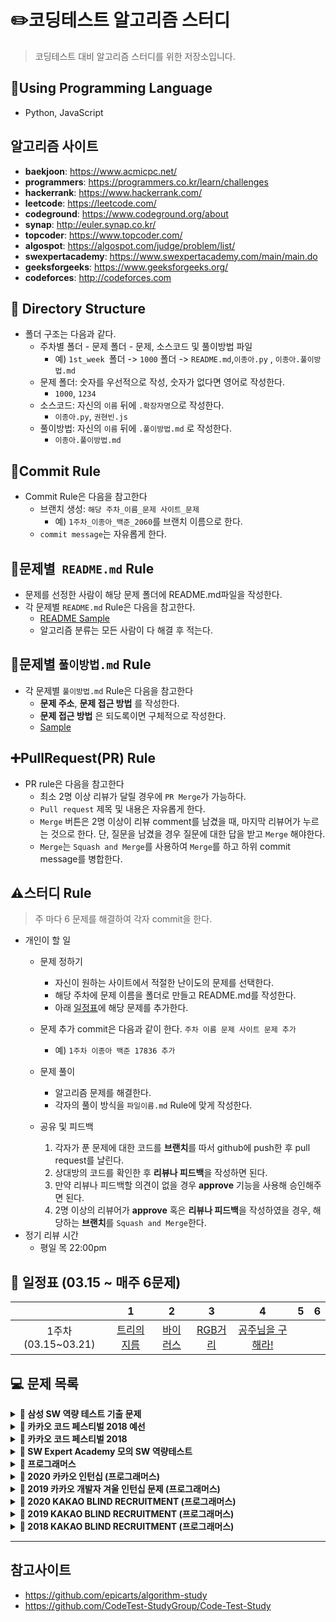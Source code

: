 # :pencil2:코딩테스트 알고리즘 스터디
> 코딩테스트 대비 알고리즘 스터디를 위한 저장소입니다.

## :wrench:Using Programming Language
* Python, JavaScript

## 알고리즘 사이트
* **baekjoon**: https://www.acmicpc.net/
* **programmers**: https://programmers.co.kr/learn/challenges
* **hackerrank**: https://www.hackerrank.com/
* **leetcode**: https://leetcode.com/
* **codeground**: https://www.codeground.org/about
* **synap**: http://euler.synap.co.kr/
* **topcoder**: https://www.topcoder.com/
* **algospot**: https://algospot.com/judge/problem/list/
* **swexpertacademy**: https://www.swexpertacademy.com/main/main.do
* **geeksforgeeks**: https://www.geeksforgeeks.org/
* **codeforces**: http://codeforces.com

## :open_file_folder: Directory Structure
* 폴더 구조는 다음과 같다.
    * 주차별 폴더 - 문제 폴더 - 문제, 소스코드 및 풀이방법 파일
        * 예) ```1st_week ```폴더 -> ```1000``` 폴더 -> ```README.md```,```이종아.py``` , ```이종아.풀이방법.md```
    * 문제 폴더: 숫자를 우선적으로 작성, 숫자가 없다면 영어로 작성한다.
        * ```1000```, ```1234```
    * 소스코드: 자신의 ```이름``` 뒤에 ```.확장자명```으로 작성한다.
        * ```이종아.py```, ```권현빈.js```
    * 풀이방법: 자신의 ```이름``` 뒤에 ```.풀이방법.md``` 로 작성한다.
        * ```이종아.풀이방법.md```


## :memo:Commit Rule
* Commit Rule은 다음을 참고한다
    * 브랜치 생성: ```해당 주차_이름_문제 사이트_문제```
        * 예) ```1주차_이종아_백준_2060```를 브랜치 이름으로 한다.
    * ```commit message```는 자유롭게 한다.

## :page_facing_up:문제별``` README.md``` Rule
* 문제를 선정한 사람이 해당 문제 폴더에 README.md파일을 작성한다.
* 각 문제별 ```README.md``` Rule은 다음을 참고한다.
    * [README Sample](/README.sample.md)
    * 알고리즘 분류는 모든 사람이 다 해결 후 적는다.

## :triangular_ruler:문제별 ```풀이방법.md``` Rule
* 각 문제별 ```풀이방법.md``` Rule은  다음을 참고한다
    * **문제 주소**, **문제 접근 방법** 를 작성한다.
    * **문제 접근 방법** 은 되도록이면 구체적으로 작성한다.
    * [Sample](/1st_week/2606/이종아.풀이방법.md)

## :heavy_plus_sign:PullRequest(PR) Rule
* PR rule은 다음을 참고한다
    * 최소 2명 이상 리뷰가 달릴 경우에 ```PR Merge```가 가능하다.
    * ```Pull request``` 제목 및 내용은 자유롭게 한다.
    * ```Merge``` 버튼은 2명 이상이 리뷰 comment를 남겼을 때, 마지막 리뷰어가 누르는 것으로 한다. 단, 질문을 남겼을 경우 질문에 대한 답을 받고 ```Merge``` 해야한다.
    * ```Merge```는 ```Squash and Merge```를 사용하여 ```Merge```를 하고 하위 commit message를 병합한다.

## :warning:스터디 Rule
> 주 마다 6 문제를 해결하여 각자 commit을 한다.
* 개인이 할 일
    * 문제 정하기
        * 자신이 원하는 사이트에서 적절한 난이도의 문제를 선택한다.
        * 해당 주차에 문제 이름을 폴더로 만들고 README.md를 작성한다.
        * 아래 [일정표](#-일정표-0315--매주-6문제)에 해당 문제를 추가한다.
	* 문제 추가 commit은 다음과 같이 한다. `주차 이름 문제 사이트 문제 추가`
		* 예) `1주차 이종아 백준 17836 추가`

    * 문제 풀이
        * 알고리즘 문제를 해결한다.
        * 각자의 풀이 방식을 ```파일이름.md``` Rule에 맞게 작성한다.
    * 공유 및 피드백
        1. 각자가 푼 문제에 대한 코드를 **브랜치**를 따서 github에 push한 후 pull request를 날린다.
        2. 상대방의 코드를 확인한 후 **리뷰나 피드백**을 작성하면 된다.
        3. 만약 리뷰나 피드백할 의견이 없을 경우 **approve** 기능을 사용해 승인해주면 된다.
        3. 2명 이상의 리뷰어가 **approve** 혹은 **리뷰나 피드백**을 작성하였을 경우, 해당하는 **브랜치**를 ```Squash and Merge```한다.
* 정기 리뷰 시간
    * 평일 목 22:00pm

## **📅 일정표 (03.15 ~ 매주 6문제)**
| |1|2|3|4|5|6|
|:-:|:-:|:-:|:-:|:-:|:-:|:-:|
|1주차(03.15~03.21)|[트리의 지름](/1st_week/1167)|[바이러스](/1st_week/2606)|[RGB거리](/1st_week/1149)|[공주님을 구해라!](/1st_week/17836)|||

## **💻 문제 목록**

<details markdown="1">
<summary><strong>📄 삼성 SW 역량 테스트 기출 문제</strong></summary>

| 문제 번호 |           제목           |                  URL                  | 풀이 여부|
| :-------: | :----------------------: | :-----------------------------------: | :---:|
|   13460   |       구슬 탈출 2        | https://www.acmicpc.net/problem/13460 | &cross; |
|   12100   |        2048(Easy)        | https://www.acmicpc.net/problem/12100 |&cross;|
|   3190    |            뱀            | https://www.acmicpc.net/problem/3190  |&cross;|
|   13458   |        시험 감독         | https://www.acmicpc.net/problem/13458 |&cross;|
|   14499   |      주사위 굴리기       | https://www.acmicpc.net/problem/14499 |&cross;|
|   14500   |        테트로미노        | https://www.acmicpc.net/problem/14500 |&cross;|
|   14501   |           퇴사           | https://www.acmicpc.net/problem/14501 |&cross;|
|   14502   |          연구소          | https://www.acmicpc.net/problem/14502 |&cross;|
|   14503   |       로봇 청소기        | https://www.acmicpc.net/problem/14503 |&cross;|
|   14888   |     연산자 끼워넣기      | https://www.acmicpc.net/problem/14888 |&cross;|
|   14889   |      스타트와 링크       | https://www.acmicpc.net/problem/14889 |&cross;|
|   14890   |          경사로          | https://www.acmicpc.net/problem/14890 |&cross;|
|   14891   |         톱니바퀴         | https://www.acmicpc.net/problem/14891 |&cross;|
|   15683   |           감시           | https://www.acmicpc.net/problem/15683 |&cross;|
|   15684   |       사다리 조작        | https://www.acmicpc.net/problem/15684 |&cross;|
|   15685   |       드래곤 커브        | https://www.acmicpc.net/problem/15685 |&cross;|
|   15686   |        치킨 배달         | https://www.acmicpc.net/problem/15686 |&cross;|
|   5373    |           큐빙           | https://www.acmicpc.net/problem/5373  |&cross;|
|   16234   |        인구 이동         | https://www.acmicpc.net/problem/16234 |&cross;|
|   16235   |       나무 재테크        | https://www.acmicpc.net/problem/16235 |&cross;|
|   16236   |        아기 상어         | https://www.acmicpc.net/problem/16236 |&cross;|
|   17144   |      미세먼지 안녕!      | https://www.acmicpc.net/problem/17144 |&cross;|
|   17143   |          낚시왕          | https://www.acmicpc.net/problem/17143 |&cross;|
|   17140   |    이차원 배열과 연산    | https://www.acmicpc.net/problem/17140 |&cross;|
|   17142   |         연구소 3         | https://www.acmicpc.net/problem/17142 |&cross;|
|   17779   |       게리맨더링 2       | https://www.acmicpc.net/problem/17779 |&cross;|
|   17837   |      새로운 게임 2       | https://www.acmicpc.net/problem/17837 |&cross;|
|   17822   |       원판 돌리기        | https://www.acmicpc.net/problem/17822 |&cross;|
|   17825   |      주사위 윷놀이       | https://www.acmicpc.net/problem/17825 |&cross;|
|   19235   |      모노미노도미노      | https://www.acmicpc.net/problem/19235 |&cross;|
|   20061   |     모노미노도미노 2     | https://www.acmicpc.net/problem/20061 |&cross;|
|   19236   |       청소년 상어        | https://www.acmicpc.net/problem/19236 |&cross;|
|   19237   |        어른 상어         | https://www.acmicpc.net/problem/19237 |&cross;|
|   19238   |       스타트 택시        | https://www.acmicpc.net/problem/19238 |&cross;|
|   20055   | 컨베이어 벨트 위의 로봇  | https://www.acmicpc.net/problem/20055 |&cross;|
|   20056   |  마법사 상어와 파이어볼  | https://www.acmicpc.net/problem/20056 |&cross;|
|   20057   |  마법사 상어와 토네이도  | https://www.acmicpc.net/problem/20057 |&cross;|
|   20058   | 마법사 상어와 파이어스톰 | https://www.acmicpc.net/problem/20058 |&cross;|
------
</details>

<details markdown="1">
<summary><strong>📄 카카오 코드 페스티벌 2018 예선</strong></summary>

| 문제 번호 |   제목    |               URL                | 풀이 여부 |
| :-------: | :-------: | :------------------------------: | :-------: |
|   15953   | 상금 헌터 | http://acmicpc.net/problem/15953 | &cross;   |
|   15954   |  인형들   | http://acmicpc.net/problem/15954 | &cross;   |

------
</details>

<details markdown="1">
<summary><strong>📄 카카오 코드 페스티벌 2018</strong></summary>

| 문제 번호 |    제목    |               URL                | 풀이 여부 |
| :-------: | :--------: | :------------------------------: | :----: |
|   15997   | 승부 예측  | http://acmicpc.net/problem/15997 |&cross;|
|   15998   | 카카오머니 | http://acmicpc.net/problem/15998 |&cross;|

------
</details>

<details markdown="1">
<summary><strong>📄 SW Expert Academy 모의 SW 역량테스트 </strong></summary>

| 문제 번호 |         제목         |                             URL                              |
| :-------: | :------------------: | :----------------------------------------------------------: |
|   1949    |     등산로 조성      | [클릭](https://swexpertacademy.com/main/code/problem/problemDetail.do?contestProbId=AV5PoOKKAPIDFAUq) |
|   1953    |     탈주범 검거      | [클릭](https://swexpertacademy.com/main/code/problem/problemDetail.do?contestProbId=AV5PpLlKAQ4DFAUq) |
|   2105    |     디저트 카페      | [클릭](https://swexpertacademy.com/main/code/problem/problemDetail.do?contestProbId=AV5VwAr6APYDFAWu) |
|   2112    |      보호 필름       | [클릭](https://swexpertacademy.com/main/code/problem/problemDetail.do?contestProbId=AV5V1SYKAaUDFAWu) |
|   2117    |    홈 방범 서비스    | [클릭](https://swexpertacademy.com/main/code/problem/problemDetail.do?contestProbId=AV5V61LqAf8DFAWu) |
|   2382    |     미생물 격리      | [클릭](https://swexpertacademy.com/main/code/problem/problemDetail.do?contestProbId=AV597vbqAH0DFAVl) |
|   2383    |    점심 식사시간     | [클릭](https://swexpertacademy.com/main/code/problem/problemDetail.do?contestProbId=AV5-BEE6AK0DFAVl) |
|   4013    |     특이한 자석      | [클릭](https://swexpertacademy.com/main/code/problem/problemDetail.do?contestProbId=AWIeV9sKkcoDFAVH) |
|   4014    |     활주로 건설      | [클릭](https://swexpertacademy.com/main/code/problem/problemDetail.do?contestProbId=AWIeW7FakkUDFAVH) |
|   5644    |      무선 충전       | [클릭](https://swexpertacademy.com/main/code/problem/problemDetail.do?contestProbId=AWXRDL1aeugDFAUo) |
|   5648    | 원자 소멸 시뮬레이션 | [클릭](https://swexpertacademy.com/main/code/problem/problemDetail.do?contestProbId=AWXRFInKex8DFAUo) |
|   5650    |      핀볼 게임       | [클릭](https://swexpertacademy.com/main/code/problem/problemDetail.do?contestProbId=AWXRF8s6ezEDFAUo) |
|   5653    |     줄기세포배양     | [클릭](https://swexpertacademy.com/main/code/problem/problemDetail.do?contestProbId=AWXRJ8EKe48DFAUo) |
|   5656    |      벽돌 깨기       | [클릭](https://swexpertacademy.com/main/code/problem/problemDetail.do?contestProbId=AWXRQm6qfL0DFAUo) |
|   5658    |  보물상자 비밀번호   | [클릭](https://swexpertacademy.com/main/code/problem/problemDetail.do?contestProbId=AWXRUN9KfZ8DFAUo) |

------
</details>

<details markdown="1">
<summary><strong>📄 프로그래머스</strong></summary>

|     제목      |                           URL                            | 풀이 여부 |
| :-----------: | :------------------------------------------------------: | :----: |
|  가장 큰 수   | https://programmers.co.kr/learn/courses/30/lessons/42746 |&cross;|
|     카펫      | https://programmers.co.kr/learn/courses/30/lessons/42842 |&cross;|
|   조이스틱    | https://programmers.co.kr/learn/courses/30/lessons/42860 |&cross;|
|   숫자야구    | https://programmers.co.kr/learn/courses/30/lessons/42841 |&cross;|
|   타겟 넘버   | https://programmers.co.kr/learn/courses/30/lessons/43165 |&cross;|
|  N으로 표현   | https://programmers.co.kr/learn/courses/30/lessons/42895 |&cross;|
|  타일 장식물  | https://programmers.co.kr/learn/courses/30/lessons/43104 |&cross;|
| 전화번호 목록 | https://programmers.co.kr/learn/courses/30/lessons/42577 |&cross;|
|   네트워크    | https://programmers.co.kr/learn/courses/30/lessons/43162 |&cross;|
|     위장      | https://programmers.co.kr/learn/courses/30/lessons/42578 |&cross;|
|   단어변환    | https://programmers.co.kr/learn/courses/30/lessons/43163 |&cross;|
|      탑       | https://programmers.co.kr/learn/courses/30/lessons/42588 |&cross;|
|    H-Index    | https://programmers.co.kr/learn/courses/30/lessons/42747 |&cross;|
|   입국 심사   | https://programmers.co.kr/learn/courses/30/lessons/43238 |&cross;|
|     예산      | https://programmers.co.kr/learn/courses/30/lessons/43237 |&cross;|

------
</details>


<details markdown="1">
<summary><strong>📄 2020 카카오 인턴십 (프로그래머스)</strong></summary>

|     문제      | 레벨 |                           URL                            | 풀이 여부 |
| :-----------: | :--: | :------------------------------------------------------: | :---: |
| 키패드 누르기 |  1   | https://programmers.co.kr/learn/courses/30/lessons/67256 |&cross;|
|  수식 최대화  |  2   | https://programmers.co.kr/learn/courses/30/lessons/67257 |&cross;|
|   보석 쇼핑   |  3   | https://programmers.co.kr/learn/courses/30/lessons/67258 |&cross;|
|  경주로 건설  |  3   | https://programmers.co.kr/learn/courses/30/lessons/67259 |&cross;|
|   동굴 탐험   |  4   | https://programmers.co.kr/learn/courses/30/lessons/67260 |&cross;|

------
</details>

<details markdown="1">
<summary><strong>📄 2019 카카오 개발자 겨울 인턴십 문제 (프로그래머스)</strong></summary>

|         문제         | 레벨 |                           URL                            | 풀이 여부 |
| :------------------: | :--: | :------------------------------------------------------: | :---: |
| 크레인 인형뽑기 게임 |  1   | https://programmers.co.kr/learn/courses/30/lessons/64061 |&cross;|
|         튜플         |  2   | https://programmers.co.kr/learn/courses/30/lessons/64065 |&cross;|
|     불량 사용자      |  3   | https://programmers.co.kr/learn/courses/30/lessons/64064 |&cross;|
|     호텔 방 배정     |  3   | https://programmers.co.kr/learn/courses/30/lessons/64063 |&cross;|
|   징검다리 건너기    |  4   | https://programmers.co.kr/learn/courses/30/lessons/64062 |&cross;|

------
</details>


<details markdown="1">
<summary><strong>📄 2020 KAKAO BLIND RECRUITMENT (프로그래머스)</summary></strong>

|      문제      | 레벨 |                           URL                            | 풀이 여부 |
| :------------: | :--: | :------------------------------------------------------: | :----: |
|  문자열 압축   |  2   | https://programmers.co.kr/learn/courses/30/lessons/60057 |&cross;|
|   괄호 변환    |  2   | https://programmers.co.kr/learn/courses/30/lessons/60058 |&cross;|
| 자물쇠와 열쇠  |  3   | https://programmers.co.kr/learn/courses/30/lessons/60059 |&cross;|
| 기둥과 보 설치 |  3   | https://programmers.co.kr/learn/courses/30/lessons/60061 |&cross;|
|   외벽 점검    |  3   | https://programmers.co.kr/learn/courses/30/lessons/60062 |&cross;|
| 블록 이동하기  |  3   | https://programmers.co.kr/learn/courses/30/lessons/60063 |&cross;|
|   가사 검색    |  4   | https://programmers.co.kr/learn/courses/30/lessons/60060 |&cross;|

------
</details>

<details markdown="1">
<summary><strong>📄 2019 KAKAO BLIND RECRUITMENT (프로그래머스)</summary></strong>

|        문제        | 레벨 |                           URL                            | 풀이 여부 |
| :----------------: | :--: | :------------------------------------------------------: | :----: |
|       실패율       |  1   | https://programmers.co.kr/learn/courses/30/lessons/42889 |&cross;|
|     오픈채팅방     |  2   | https://programmers.co.kr/learn/courses/30/lessons/42888 |&cross;|
|       후보키       |  2   | https://programmers.co.kr/learn/courses/30/lessons/42890 |&cross;|
|    길 찾기 게임    |  3   | https://programmers.co.kr/learn/courses/30/lessons/42892 |&cross;|
|     매칭 점수      |  3   | https://programmers.co.kr/learn/courses/30/lessons/42893 |&cross;|
| 무지의 먹방 라이브 |  4   | https://programmers.co.kr/learn/courses/30/lessons/42891 |&cross;|
|     블록 게임      |  4   | https://programmers.co.kr/learn/courses/30/lessons/42894 |&cross;|

------
</details>

<details markdown="1">
<summary><strong>📄 2018 KAKAO BLIND RECRUITMENT (프로그래머스)</summary></strong>

|         문제          | 레벨 |                           URL                            | 풀이 여부 |
| :-------------------: | :--: | :------------------------------------------------------: | :----: |
|    [1차] 비밀지도     |  1   | https://programmers.co.kr/learn/courses/30/lessons/17681 |&cross;|
|    [1차] 다트 게임    |  1   | https://programmers.co.kr/learn/courses/30/lessons/17682 |&cross;|
| [1차] 뉴스 클러스터링 |  2   | https://programmers.co.kr/learn/courses/30/lessons/17677 |&cross;|
|   [1차] 프렌즈4블록   |  2   | https://programmers.co.kr/learn/courses/30/lessons/17679 |&cross;|
|      [1차] 캐시       |  2   | https://programmers.co.kr/learn/courses/30/lessons/17680 |&cross;|
|    [3차] 방금그곡     |  2   | https://programmers.co.kr/learn/courses/30/lessons/17683 |&cross;|
|      [3차] 압축       |  2   | https://programmers.co.kr/learn/courses/30/lessons/17684 |&cross;|
|   [3차] 파일명 정렬   |  2   | https://programmers.co.kr/learn/courses/30/lessons/17686 |&cross;|
|   [3차] n진수 게임    |  2   | https://programmers.co.kr/learn/courses/30/lessons/17687 |&cross;|
|   [1차] 추석 트래픽   |  3   | https://programmers.co.kr/learn/courses/30/lessons/17676 |&cross;|
|    [1차] 셔틀버스     |  3   | https://programmers.co.kr/learn/courses/30/lessons/17678 |&cross;|
|    [3차] 자동완성     |  4   | https://programmers.co.kr/learn/courses/30/lessons/17685 |&cross;|

------
</details>

------

## 참고사이트

* https://github.com/epicarts/algorithm-study
* https://github.com/CodeTest-StudyGroup/Code-Test-Study
